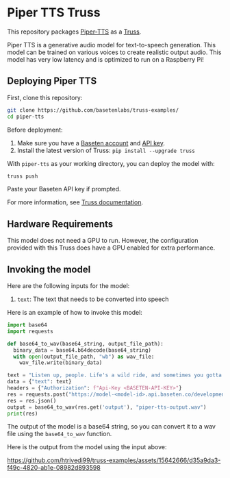 # Piper TTS Truss

This repository packages [Piper-TTS](https://github.com/rhasspy/piper) as a [Truss](https://truss.baseten.co/).

Piper TTS is a generative audio model for text-to-speech generation. This model can be trained on various voices to create realistic output audio. This model has very low latency and is optimized to run on a Raspberry Pi!

## Deploying Piper TTS

First, clone this repository:

```sh
git clone https://github.com/basetenlabs/truss-examples/
cd piper-tts
```

Before deployment:

1. Make sure you have a [Baseten account](https://app.baseten.co/signup) and [API key](https://app.baseten.co/settings/account/api_keys).
2. Install the latest version of Truss: `pip install --upgrade truss`

With `piper-tts` as your working directory, you can deploy the model with:

```sh
truss push
```

Paste your Baseten API key if prompted.

For more information, see [Truss documentation](https://truss.baseten.co).


## Hardware Requirements
This model does not need a GPU to run. However, the configuration provided with this Truss does have a GPU enabled for extra performance.

## Invoking the model

Here are the following inputs for the model:
1. `text`: The text that needs to be converted into speech

Here is an example of how to invoke this model:

```python
import base64
import requests

def base64_to_wav(base64_string, output_file_path):
  binary_data = base64.b64decode(base64_string)
  with open(output_file_path, "wb") as wav_file:
    wav_file.write(binary_data)

text = "Listen up, people. Life's a wild ride, and sometimes you gotta grab it by the horns and steer it where you want to go. You can't just sit around waiting for things to happen – you gotta make 'em happen. Yeah, it's gonna get tough, but that's when you dig deep, find that inner badass, and come out swinging. Remember, success ain't handed to you on a silver platter; you gotta snatch it like it owes you money. So, lace up your boots, square those shoulders, and let the world know that you're here to play, and you're playing for keeps"
data = {"text": text}
headers = {"Authorization": f"Api-Key <BASETEN-API-KEY>"}
res = requests.post("https://model-<model-id>.api.baseten.co/development/predict", headers=headers, json=data)
res = res.json()
output = base64_to_wav(res.get('output'), "piper-tts-output.wav")
print(res)
```

The output of the model is a base64 string, so you can convert it to a wav file using the `base64_to_wav` function.

Here is the output from the model using the input above:

https://github.com/htrivedi99/truss-examples/assets/15642666/d35a9da3-f49c-4820-ab1e-08982d893598
